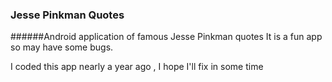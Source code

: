 ### Jesse Pinkman Quotes
######Android application of famous Jesse Pinkman quotes
It is a fun app so may have some bugs.

I coded this app nearly a year ago , I hope I'll fix in some time
